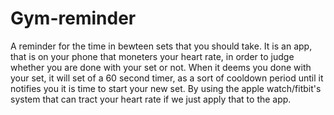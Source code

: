 # Gym-reminder
A reminder for the time in bewteen sets that you should take.
It is an app, that is on your phone that moneters your heart rate, in order to judge whether you are done with your set or not. When it deems you done with your set, it will set of a 60 second timer, as a sort of cooldown period until it notifies you it is time to start your new set. By using the apple watch/fitbit's system that can tract your heart rate if we just apply that to the app. 
